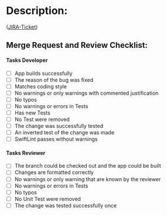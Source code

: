 # Description:
([JIRA-Ticket][])

## Merge Request and Review Checklist:

#### Tasks Developer
- [ ] App builds successfully
- [ ] The reason of the bug was fixed
- [ ] Matches coding style
- [ ] No warnings or only warnings with commented justification
- [ ] No typos
- [ ] No warnings or errors in Tests
- [ ] Has new Tests
- [ ] No Test were removed
- [ ] The change was successfully tested
- [ ] An inverted test of the change was made
- [ ] SwiftLint passes without warnings

#### Tasks Reviewer
- [ ] The branch could be checked out and the app could be built
- [ ] Changes are formatted correctly
- [ ] No warnings or only warning that are known by the reviewer
- [ ] No warnings or errors in Tests
- [ ] No typos
- [ ] No Unit Test were removed
- [ ] The change was tested successfully once

[JIRA-Ticket]: https://jira.adorsys.de/browse/XXX
